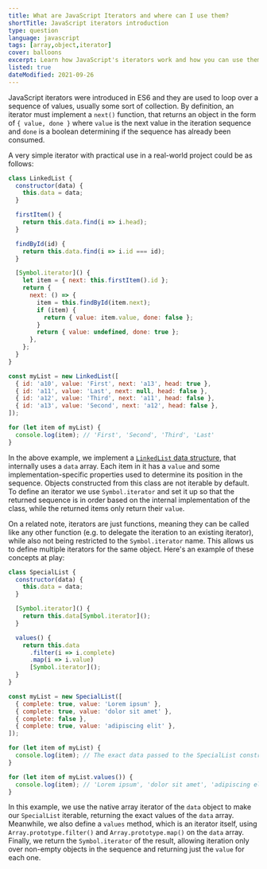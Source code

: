 ```yaml
---
title: What are JavaScript Iterators and where can I use them?
shortTitle: JavaScript iterators introduction
type: question
language: javascript
tags: [array,object,iterator]
cover: balloons
excerpt: Learn how JavaScript's iterators work and how you can use them to level up your projects by understanding these short code examples.
listed: true
dateModified: 2021-09-26
---
```


JavaScript iterators were introduced in ES6 and they are used to loop over a sequence of values, usually some sort of collection. By definition, an iterator must implement a `next()` function, that returns an object in the form of `{ value, done }` where `value` is the next value in the iteration sequence and `done` is a boolean determining if the sequence has already been consumed.

A very simple iterator with practical use in a real-world project could be as follows:

```js
class LinkedList {
  constructor(data) {
    this.data = data;
  }

  firstItem() {
    return this.data.find(i => i.head);
  }

  findById(id) {
    return this.data.find(i => i.id === id);
  }

  [Symbol.iterator]() {
    let item = { next: this.firstItem().id };
    return {
      next: () => {
        item = this.findById(item.next);
        if (item) {
          return { value: item.value, done: false };
        }
        return { value: undefined, done: true };
      },
    };
  }
}

const myList = new LinkedList([
  { id: 'a10', value: 'First', next: 'a13', head: true },
  { id: 'a11', value: 'Last', next: null, head: false },
  { id: 'a12', value: 'Third', next: 'a11', head: false },
  { id: 'a13', value: 'Second', next: 'a12', head: false },
]);

for (let item of myList) {
  console.log(item); // 'First', 'Second', 'Third', 'Last'
}
```

In the above example, we implement a [`LinkedList` data structure](/js/s/data-structures-linked-list), that internally uses a `data` array. Each item in it has a `value` and some implementation-specific properties used to determine its position in the sequence. Objects constructed from this class are not iterable by default. To define an iterator we use `Symbol.iterator` and set it up so that the returned sequence is in order based on the internal implementation of the class, while the returned items only return their `value`.

On a related note, iterators are just functions, meaning they can be called like any other function (e.g. to delegate the iteration to an existing iterator), while also not being restricted to the `Symbol.iterator` name. This allows us to define multiple iterators for the same object. Here's an example of these concepts at play:

```js
class SpecialList {
  constructor(data) {
    this.data = data;
  }

  [Symbol.iterator]() {
    return this.data[Symbol.iterator]();
  }

  values() {
    return this.data
      .filter(i => i.complete)
      .map(i => i.value)
      [Symbol.iterator]();
  }
}

const myList = new SpecialList([
  { complete: true, value: 'Lorem ipsum' },
  { complete: true, value: 'dolor sit amet' },
  { complete: false },
  { complete: true, value: 'adipiscing elit' },
]);

for (let item of myList) {
  console.log(item); // The exact data passed to the SpecialList constructor above
}

for (let item of myList.values()) {
  console.log(item); // 'Lorem ipsum', 'dolor sit amet', 'adipiscing elit'
}
```

In this example, we use the native array iterator of the `data` object to make our `SpecialList` iterable, returning the exact values of the `data` array. Meanwhile, we also define a `values` method, which is an iterator itself, using `Array.prototype.filter()` and `Array.prototype.map()` on the `data` array. Finally, we return the `Symbol.iterator` of the result, allowing iteration only over non-empty objects in the sequence and returning just the `value` for each one.

